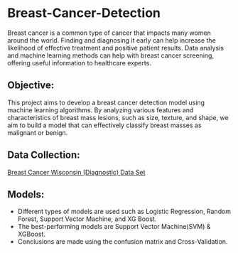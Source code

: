# Breast-Cancer-Detection
Breast cancer is a common type of cancer that impacts many women around the world. Finding and diagnosing it early can help increase the likelihood of effective treatment and positive patient results. Data analysis and machine learning methods can help with breast cancer screening, offering useful information to healthcare experts.

## Objective:
This project aims to develop a breast cancer detection model using machine learning algorithms. By analyzing various features and characteristics of breast mass lesions, such as size, texture, and shape, we aim to build a model that can effectively classify breast masses as malignant or benign.

## Data Collection:
[Breast Cancer Wisconsin (Diagnostic) Data Set](https://www.kaggle.com/datasets/uciml/breast-cancer-wisconsin-data)

## Models:
* Different types of models are used such as Logistic Regression, Random Forest, Support Vector Machine, and XG Boost.
* The best-performing models are Support Vector Machine(SVM) & XGBoost.
* Conclusions are made using the confusion matrix and Cross-Validation.
